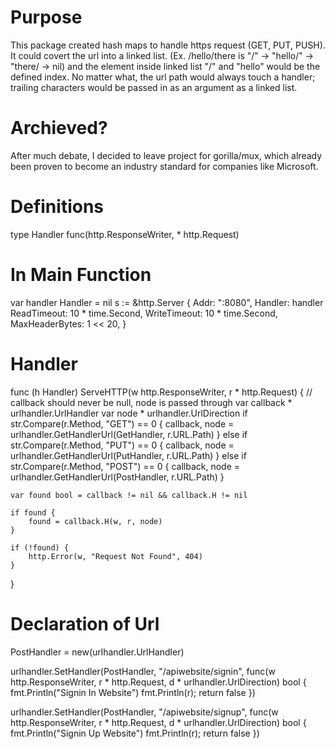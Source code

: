 # Purpose
This package created hash maps to handle https request (GET, PUT, PUSH). It could covert the url into a linked list. (Ex. /hello/there is "/" -> "hello/" -> "there/ -> nil) and the element inside linked list "/" and "hello\" would be the defined index. No matter what, the url path would always touch a handler; trailing characters would be passed in as an argument as a linked list.

# Archieved? 
After much debate, I decided to leave project for gorilla/mux, which already been proven to become an industry standard for companies like Microsoft. 

# Definitions
type Handler func(http.ResponseWriter, * http.Request)

# In Main Function
var handler Handler = nil
s := &http.Server {
	Addr: ":8080",
	Handler: handler
	ReadTimeout: 10 * time.Second,
	WriteTimeout: 10 * time.Second,
	MaxHeaderBytes: 1 << 20,
}

# Handler
func (h Handler) ServeHTTP(w http.ResponseWriter, r * http.Request) {
	// callback should never be null, node is passed through
	var callback * urlhandler.UrlHandler
	var node * urlhandler.UrlDirection
	if str.Compare(r.Method, "GET") == 0 {
		callback, node = urlhandler.GetHandlerUrl(GetHandler, r.URL.Path) 
	} else if str.Compare(r.Method, "PUT") == 0 {
		callback, node = urlhandler.GetHandlerUrl(PutHandler, r.URL.Path) 
	} else if str.Compare(r.Method, "POST") == 0 {
		callback, node = urlhandler.GetHandlerUrl(PostHandler, r.URL.Path)
	}

	var found bool = callback != nil && callback.H != nil

	if found {
		found = callback.H(w, r, node)
	}

	if (!found) {
		http.Error(w, "Request Not Found", 404)
	}
}

# Declaration of Url
PostHandler = new(urlhandler.UrlHandler)

urlhandler.SetHandler(PostHandler, "/apiwebsite/signin", func(w http.ResponseWriter, r * http.Request, d * urlhandler.UrlDirection) bool {
	fmt.Println("Signin In Website")
	fmt.Println(r);
	return false
})

urlhandler.SetHandler(PostHandler, "/apiwebsite/signup", func(w http.ResponseWriter, r * http.Request, d * urlhandler.UrlDirection) bool {
	fmt.Println("Signin Up Website")
	fmt.Println(r);
	return false
})
